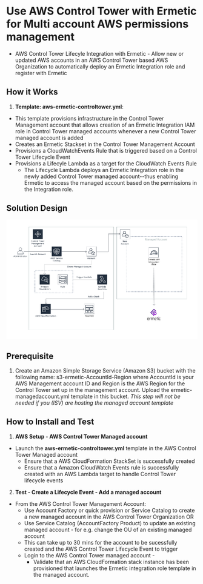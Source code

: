 <p align="center">
</p>

# Use AWS Control Tower with Ermetic for Multi account AWS permissions management

* AWS Control Tower Lifecyle Integration with Ermetic - Allow new or updated AWS accounts in an AWS Control Tower based AWS Organization to automatically deploy an Ermetic Integration role and register with Ermetic



## How it Works

1. **Template: aws-ermetic-controltower.yml**:
 * This template provisions infrastructure in the Control Tower Management account that allows creation of an Ermetic Integration IAM role in Control Tower managed accounts whenever a new Control Tower managed account is added
 * Creates an Ermetic Stackset in the Control Tower Management Account 
 * Provisions a CloudWatchEvents Rule that is triggered based on a Control Tower Lifecycle Event
 * Provisions a Lifecyle Lambda as a target for the CloudWatch Events Rule
 	- The Lifecycle Lambda deploys an Ermetic Integration role in the newly added Control Tower managed account--thus enabling Ermetic to access the managed account based on the permissions in the Integration role.


## Solution Design

![](images/ermetic-arch.png)

## Prerequisite
1. Create an Amazon Simple Storage Service (Amazon S3) bucket with the following name: s3-ermetic-AccountId-Region where AccountId is your AWS Management account ID and Region is the AWS Region for the Control Tower set up in the management account. Upload the ermetic-managedaccount.yml template in this bucket. *This step will not be needed if you (ISV) are hosting the managed account template*


## How to Install and Test


1. **AWS Setup - AWS Control Tower Managed account**
 * Launch the **aws-ermetic-controltower.yml** template in the AWS Control Tower Managed account
 	-  Ensure that a AWS CloudFormation StackSet is successfully created
 	-  Ensure that a Amazon CloudWatch Events rule is successfully created with an AWS Lambda target to handle Control Tower lifecycle events
2. **Test - Create a Lifecycle Event - Add a managed account** 
 * From the AWS Control Tower Management Account:
    - Use Account Factory or quick provision or Service Catalog to create a  new managed account in the AWS Control Tower Organization OR
    - Use Service Catalog (AccountFactory Product) to update an existing managed account - for e.g. change the OU of an existing managed account
 	- This can take up to 30 mins for the account to be sucessfully created and the AWS Control Tower Lifecycle Event to trigger
 	- Login to the AWS Control Tower managed account - 
 		- Validate that an AWS CloudFormation stack instance has been provisioned that launches the Ermetic integration role template in the managed account. 
 	

 
